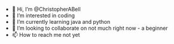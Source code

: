 - 👋 Hi, I’m @ChristopherABell
- 👀 I’m interested in coding
- 🌱 I’m currently learning java and python
- 💞️ I’m looking to collaborate on not much right now - a beginner
- 📫 How to reach me not yet

<!---
ChristopherABell/ChristopherABell is a ✨ special ✨ repository because its `README.md` (this file) appears on your GitHub profile.
You can click the Preview link to take a look at your changes.
--->
